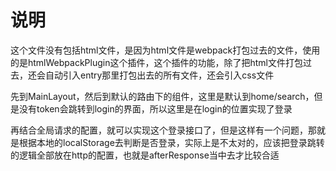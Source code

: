# 说明

这个文件没有包括html文件，是因为html文件是webpack打包过去的文件，使用的是htmlWebpackPlugin这个插件，这个插件的功能，除了把html文件打包过去，还会自动引入entry那里打包出去的所有文件，还会引入css文件

先到MainLayout，然后到默认的路由下的组件，这里是默认到home/search，但是没有token会跳转到login的界面，所以这里是在login的位置实现了登录

再结合全局请求的配置，就可以实现这个登录接口了，但是这样有一个问题，那就是根据本地的localStorage去判断是否登录，实际上是不太对的，应该把登录跳转的逻辑全部放在http的配置，也就是afterResponse当中去才比较合适